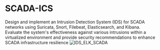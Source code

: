 # SCADA-ICS

Design and implement an Intrusion Detection System (IDS) for SCADA networks using Suricata, Snort, Filebeat, Elasticsearch, and Kibana. Evaluate the system's effectiveness against various intrusions within a virtualized environment and provide security recommendations to enhance SCADA infrastructure resilience
![IDS_ELK_SCADA](https://github.com/user-attachments/assets/8b92b6c5-6be7-4e9a-9cf3-89c87160a53f)


